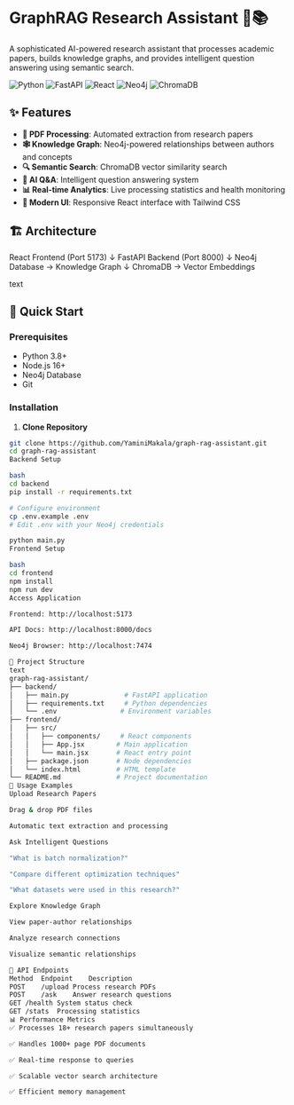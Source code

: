 # GraphRAG Research Assistant 🧠📚

A sophisticated AI-powered research assistant that processes academic papers, builds knowledge graphs, and provides intelligent question answering using semantic search.

![Python](https://img.shields.io/badge/Python-3.8%2B-blue)
![FastAPI](https://img.shields.io/badge/FastAPI-0.104%2B-green)
![React](https://img.shields.io/badge/React-18.0%2B-blue)
![Neo4j](https://img.shields.io/badge/Neo4j-5.0%2B-orange)
![ChromaDB](https://img.shields.io/badge/ChromaDB-0.4%2B-purple)

## ✨ Features

- **📄 PDF Processing**: Automated extraction from research papers
- **🕸️ Knowledge Graph**: Neo4j-powered relationships between authors and concepts
- **🔍 Semantic Search**: ChromaDB vector similarity search
- **🤖 AI Q&A**: Intelligent question answering system
- **📊 Real-time Analytics**: Live processing statistics and health monitoring
- **🎨 Modern UI**: Responsive React interface with Tailwind CSS

## 🏗️ Architecture
React Frontend (Port 5173)
↓
FastAPI Backend (Port 8000)
↓
Neo4j Database → Knowledge Graph
↓
ChromaDB → Vector Embeddings

text

## 🚀 Quick Start

### Prerequisites
- Python 3.8+
- Node.js 16+
- Neo4j Database
- Git

### Installation

1. **Clone Repository**
```bash
git clone https://github.com/YaminiMakala/graph-rag-assistant.git
cd graph-rag-assistant
Backend Setup

bash
cd backend
pip install -r requirements.txt

# Configure environment
cp .env.example .env
# Edit .env with your Neo4j credentials

python main.py
Frontend Setup

bash
cd frontend
npm install
npm run dev
Access Application

Frontend: http://localhost:5173

API Docs: http://localhost:8000/docs

Neo4j Browser: http://localhost:7474

📁 Project Structure
text
graph-rag-assistant/
├── backend/
│   ├── main.py              # FastAPI application
│   ├── requirements.txt     # Python dependencies
│   └── .env                # Environment variables
├── frontend/
│   ├── src/
│   │   ├── components/     # React components
│   │   ├── App.jsx        # Main application
│   │   └── main.jsx       # React entry point
│   ├── package.json       # Node dependencies
│   └── index.html         # HTML template
└── README.md              # Project documentation
🎯 Usage Examples
Upload Research Papers

Drag & drop PDF files

Automatic text extraction and processing

Ask Intelligent Questions

"What is batch normalization?"

"Compare different optimization techniques"

"What datasets were used in this research?"

Explore Knowledge Graph

View paper-author relationships

Analyze research connections

Visualize semantic relationships

🔧 API Endpoints
Method	Endpoint	Description
POST	/upload	Process research PDFs
POST	/ask	Answer research questions
GET	/health	System status check
GET	/stats	Processing statistics
📊 Performance Metrics
✅ Processes 18+ research papers simultaneously

✅ Handles 1000+ page PDF documents

✅ Real-time response to queries

✅ Scalable vector search architecture

✅ Efficient memory management

